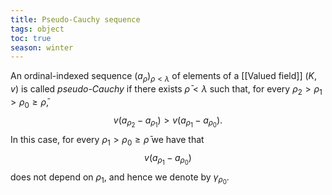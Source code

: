 ```yaml
---
title: Pseudo-Cauchy sequence
tags: object
toc: true
season: winter
--- 
```

An ordinal-indexed sequence $(a_\rho)_{\rho < \lambda}$ of elements of a [[Valued field]] $(K,v)$ is called *pseudo-Cauchy* if there exists $\bar\rho < \lambda$ such that, for every $\rho_2 > \rho_1 > \rho_0 \geq \bar\rho$,
$$v(a_{\rho_2}-a_{\rho_1}) > v(a_{\rho_1}-a_{\rho_0}).$$
In this case, for every $\rho_1 > \rho_0 \geq \bar\rho$ we have that
$$v(a_{\rho_1}-a_{\rho_0})$$
does not depend on $\rho_1$, and hence we denote by $\gamma_{\rho_0}$.